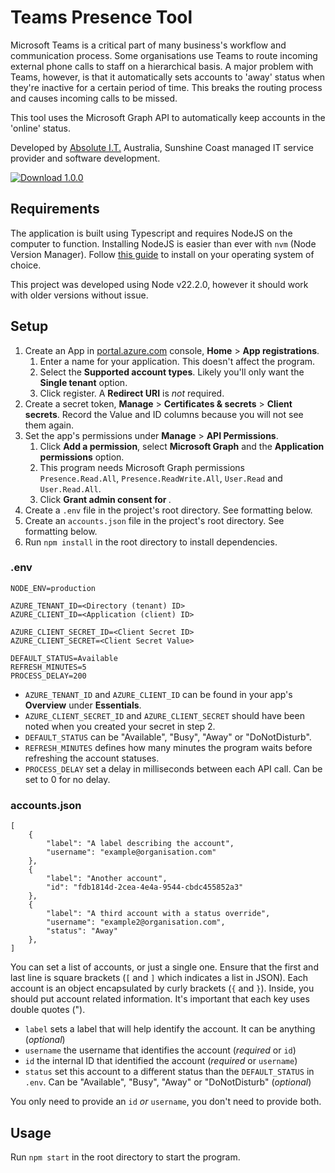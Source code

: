 # Teams Presence Tool
Microsoft Teams is a critical part of many business's workflow and communication process. Some organisations use Teams to route incoming external phone calls to staff on a hierarchical basis. A major problem with Teams, however, is that it automatically sets accounts to 'away' status when they're inactive for a certain period of time. This breaks the routing process and causes incoming calls to be missed.

This tool uses the Microsoft Graph API to automatically keep accounts in the 'online' status.

Developed by [Absolute I.T.](https://absolute-it.com.au/) Australia, Sunshine Coast managed IT service provider and software development.

[![Download 1.0.0](https://img.shields.io/badge/Download-1.0.0-blue)](https://absolute-it.com.au/)

## Requirements
The application is built using Typescript and requires NodeJS on the computer to function. Installing NodeJS is easier than ever with `nvm` (Node Version Manager). Follow [this guide](https://www.freecodecamp.org/news/node-version-manager-nvm-install-guide/) to install on your operating system of choice. 

This project was developed using Node v22.2.0, however it should work with older versions without issue.

## Setup
1. Create an App in [portal.azure.com](https://portal.azure.com) console, **Home** > **App registrations**.
	1. Enter a name for your application. This doesn't affect the program.
	2. Select the **Supported account types**. Likely you'll only want the **Single tenant** option.
	3. Click register. A **Redirect URI** is *not* required.
2. Create a secret token, **Manage** > **Certificates & secrets** > **Client secrets**. Record the Value and ID columns because you will not see them again.
3. Set the app's permissions under **Manage** > **API Permissions**. 
	1. Click **Add a permission**, select **Microsoft Graph** and the **Application permissions** option. 
	2. This program needs Microsoft Graph permissions `Presence.Read.All`, `Presence.ReadWrite.All`, `User.Read` and `User.Read.All`.
	3. Click **Grant admin consent for <Organisation>**. 
4. Create a `.env` file in the project's root directory. See formatting below.
5. Create an `accounts.json` file in the project's root directory. See formatting below.
6. Run `npm install` in the root directory to install dependencies.

### .env
```dotenv
NODE_ENV=production

AZURE_TENANT_ID=<Directory (tenant) ID>
AZURE_CLIENT_ID=<Application (client) ID>

AZURE_CLIENT_SECRET_ID=<Client Secret ID>
AZURE_CLIENT_SECRET=<Client Secret Value>

DEFAULT_STATUS=Available
REFRESH_MINUTES=5
PROCESS_DELAY=200
```
- `AZURE_TENANT_ID` and `AZURE_CLIENT_ID` can be found in your app's **Overview** under **Essentials**.
- `AZURE_CLIENT_SECRET_ID` and `AZURE_CLIENT_SECRET` should have been noted when you created your secret in step 2.
- `DEFAULT_STATUS` can be "Available", "Busy", "Away" or "DoNotDisturb".
- `REFRESH_MINUTES` defines how many minutes the program waits before refreshing the account statuses.
- `PROCESS_DELAY` set a delay in milliseconds between each API call. Can be set to 0 for no delay.

### accounts.json
```
[
	{
		"label": "A label describing the account",
		"username": "example@organisation.com"
	},
	{
		"label": "Another account",
		"id": "fdb1814d-2cea-4e4a-9544-cbdc455852a3"
	},
	{
		"label": "A third account with a status override",
		"username": "example2@organisation.com",
		"status": "Away"
	},
]
```
You can set a list of accounts, or just a single one. Ensure that the first and last line is square brackets (`[` and `]` which indicates a list in JSON). Each account is an object encapsulated by curly brackets (`{` and `}`). Inside, you should put account related information. It's important that each key uses double quotes (").
- `label` sets a label that will help identify the account. It can be anything (*optional*)
- `username` the username that identifies the account (*required* or `id`)
- `id` the internal ID that identified the account (*required* or `username`)
- `status` set this account to a different status than the `DEFAULT_STATUS` in `.env`. Can be "Available", "Busy", "Away" or "DoNotDisturb" (*optional*)

You only need to provide an `id` *or* `username`, you don't need to provide both.

## Usage
Run `npm start` in the root directory to start the program.